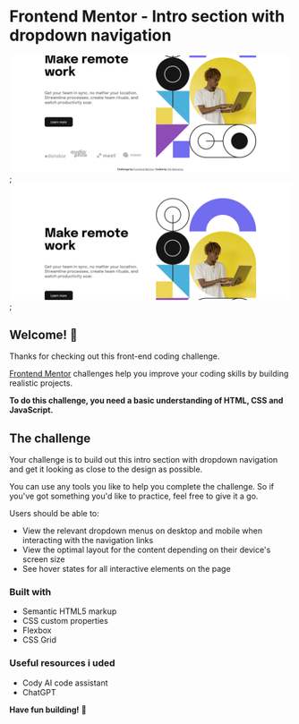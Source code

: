 # Frontend Mentor - Intro section with dropdown navigation

![Design preview for the Intro section with dropdown navigation coding challenge](./design/Screenshot1.png);
![Second image](./design/Screenshot2.png);

## Welcome! 👋

Thanks for checking out this front-end coding challenge.

[Frontend Mentor](https://www.frontendmentor.io) challenges help you improve your coding skills by building realistic projects.

**To do this challenge, you need a basic understanding of HTML, CSS and JavaScript.**

## The challenge

Your challenge is to build out this intro section with dropdown navigation and get it looking as close to the design as possible.

You can use any tools you like to help you complete the challenge. So if you've got something you'd like to practice, feel free to give it a go.

Users should be able to:

- View the relevant dropdown menus on desktop and mobile when interacting with the navigation links
- View the optimal layout for the content depending on their device's screen size
- See hover states for all interactive elements on the page

### Built with

- Semantic HTML5 markup
- CSS custom properties
- Flexbox
- CSS Grid

### Useful resources i uded
- Cody AI code assistant
- ChatGPT

**Have fun building!** 🚀
